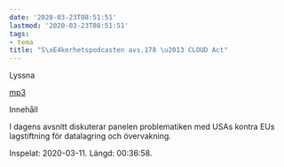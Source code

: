 ```yaml
---
date: '2020-03-23T08:51:51'
lastmod: '2020-03-23T08:51:51'
tags:
- tema
title: "S\xE4kerhetspodcasten avs.178 \u2013 CLOUD Act"
---
```

Lyssna

[mp3](http://traffic.libsyn.com/sakerhetspodcasten/2020-03-11_CloudAct.mp3)

Innehåll

I dagens avsnitt diskuterar panelen problematiken med USAs kontra EUs lagstiftning
för datalagring och övervakning.

Inspelat: 2020-03-11. Längd: 00:36:58.

